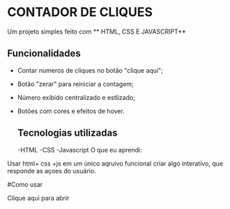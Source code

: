 # CONTADOR DE CLIQUES

Um projeto simples feito com ** HTML, CSS E JAVASCRIPT** 

## Funcionalidades

- Contar numeros de cliques no botão "clique aqui";
- Botão "zerar" para reiniciar a contagem;
- Número exibido centralizado e estlizado;
- Botões com cores e efeitos de hover.

  ## Tecnologias utilizadas

  -HTML
  -CSS
  -Javascript
O que eu aprendi:

Usar html+ css +js em um único aqruivo funcional
criar algo interativo, que responde as açoes do usuário.

  #Como usar

  Clique aqui para abrir
